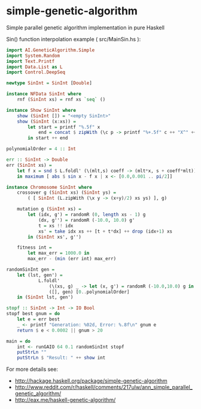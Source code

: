 simple-genetic-algorithm
========================

Simple parallel genetic algorithm implementation in pure Haskell

Sin() function interpolation example ( src/MainSin.hs ):

```Haskell
import AI.GeneticAlgorithm.Simple
import System.Random
import Text.Printf
import Data.List as L
import Control.DeepSeq

newtype SinInt = SinInt [Double]

instance NFData SinInt where
    rnf (SinInt xs) = rnf xs `seq` ()

instance Show SinInt where
    show (SinInt []) = "<empty SinInt>"
    show (SinInt (x:xs)) =
        let start = printf "%.5f" x
            end = concat $ zipWith (\c p -> printf "%+.5f" c ++ "X^" ++ show p) xs [1 :: Int ..]
        in start ++ end

polynomialOrder = 4 :: Int

err :: SinInt -> Double
err (SinInt xs) =
    let f x = snd $ L.foldl' (\(mlt,s) coeff -> (mlt*x, s + coeff*mlt)) (1,0) xs
    in maximum [ abs $ sin x - f x | x <- [0.0,0.001 .. pi/2]]

instance Chromosome SinInt where
    crossover g (SinInt xs) (SinInt ys) =
        ( [ SinInt (L.zipWith (\x y -> (x+y)/2) xs ys) ], g)

    mutation g (SinInt xs) =
        let (idx, g') = randomR (0, length xs - 1) g
            (dx, g'') = randomR (-10.0, 10.0) g'
            t = xs !! idx
            xs' = take idx xs ++ [t + t*dx] ++ drop (idx+1) xs
        in (SinInt xs', g'')

    fitness int =
        let max_err = 1000.0 in
        max_err - (min (err int) max_err)

randomSinInt gen = 
    let (lst, gen') =
            L.foldl'
                (\(xs, g) _ -> let (x, g') = randomR (-10.0,10.0) g in (x:xs,g') )
                ([], gen) [0..polynomialOrder]
    in (SinInt lst, gen')

stopf :: SinInt -> Int -> IO Bool
stopf best gnum = do
    let e = err best
    _ <- printf "Generation: %02d, Error: %.8f\n" gnum e
    return $ e < 0.0002 || gnum > 20

main = do
    int <- runGAIO 64 0.1 randomSinInt stopf
    putStrLn ""
    putStrLn $ "Result: " ++ show int

```

For more details see:

* http://hackage.haskell.org/package/simple-genetic-algorithm
* http://www.reddit.com/r/haskell/comments/217ulw/ann_simple_parallel_genetic_algorithm/
* http://eax.me/haskell-genetic-algorithm/
